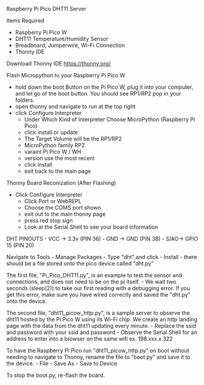 Raspberry Pi Pico DHT11 Server

Items Required

- Raspberry Pi Pico W
- DHT11 Temperature/Humidity Sensor
- Breadboard, Jumperwire, Wi-Fi Connection
- Thonny IDE

Download Thonny IDE https://thonny.org/

Flash Micropython to your Raspberry Pi Pico W
- hold down the boot Button on the Pi Pico W, plug it into your computer, 
and let go of the boot button. You should see RP1/RP2 pop in your folders.
- open thonny and navigate to run at the top right
- click Configure Interpreter 
    - Under Which Kind of Interpreter Choose MicroPython (Raspberry Pi Pico)
    - click install or update
    - The Target Volume will be the RP1/RP2
    - MicroPython family RP2
    - varaint Pi Pico W / WH
    - version use the most recent
    - click install
    - exit back to the main page

Thonny Board Reconization (After Flashing)
- Click Configure Interpreter 
    - Click Port or WebREPL
    - Choose the COMS port shown
    - exit out to the main thonny page
    - press red stop sign 
    - Look at the Serial Shell to see your board information

DHT PINOUTS
    - VCC -> 3.3v (PIN 36)
    - GND -> GND (PIN 38)
    - S/AO-> GPIO 15 (PIN 20)

Navigate to Tools
    - Manage Packages
    - Type "dht" and click
    - Install
    - there should be a file stored onto the pico device called "dht.py"


The first file, "Pi_Pico_DHT11.py", is an example to test the sensor and connections, and does not need to be on the pi itself.
     - We wait two seconds (sleep(2)) to take our first reading with a debugging error.
       If you get this error, make sure you have wired correctly and saved the "dht.py" onto the device.


The second file, "dht11_picow_http.py", is a sample server to observe the dht11 hosted by the Pi Pico W using its Wi-Fi chip. 
We create an http landing page with the data from the dht11 updating every minute.
    - Replace the ssid and password with your ssid and password
    - Observe the Serial Shell for an address to enter into a browser on the same wifi
        ex. 198.xxx.x.322

 To have the Raspberry Pi Pico run "dht11_picow_http.py" on boot without needing to navigate to Thonny,
rename the file to "boot.py" and save it to the device.
    - File
        - Save As
        - Save to Device

To stop the boot.py, re-flash the board.
